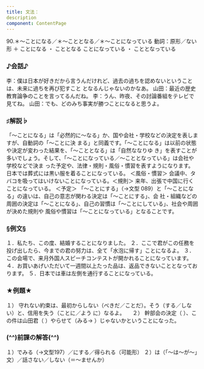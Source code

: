 ```yaml
---
title: 文法：
description
component: ContentPage
---
```



90.＊～ことになる／＊～こととなる／＊～ことになっている
動詞：原形／ない形 ＋ ことになる ・
こととなる
ことになっている ・
こととなっている
### ♪会話♪
李：僕は日本が好きだから言うんだけれど、過去の過ちを認めないということは、未来に過ちを再び犯すこと となるんじゃないのかなあ。
山田：最近の歴史教育論争のことを言ってるんだね。
李：うん、昨夜、その討論番組をテレビで見てね。
山田：でも、どのみち事実が勝つことになると思うよ。
### ♯解説♭
「～ことになる」は「必然的に～なる」か、国や会社・学校などの決定を表しますが、自動詞の「～ことに決 まる」と同義です。「～ことになる」は以前の状態や決定が変わった結果を、「～こととなる」は「自然ななりゆ き」を表すことが多いでしょう。そして、「～ことになっている／～こととなっている」は会社や学校などで決ま った予定や、法律・規則・風俗・慣習を表すようになります。
日本では葬式には黒い服を着ることになっている。 ＜風俗・慣習＞ 会議中、タバコを吸ってはいけないことになっている。＜規則＞ 来年、出張で中国に行くことになっている。 ＜予定＞
「～ことにする」（→文型 089）と「～ことになる」の違いは、自己の意志が関わる決定は「～ことにする」、会 社・組織などの周囲の決定は「～ことになる」、自己の習慣は「～ことにしている」、社会や周囲が決めた規則や 風俗や慣習は「～ことになっている」となることです。
### §例文§
１．私たち、この度、結婚することになりました。
２．ここで君がこの任務を投げ出したら、今までの君の努力は、全て「水泡に帰す」ことになるよ。
３．この会場で、来月外国人スピーチコンテストが開かれることになっています。
４．お買いあげいただいて一週間以上たった品は、返品できないこととなっております。
５．日本では車は左側を通行することになっている。
### ★例題★
１） 守れない約束は、最初からしない（べきだ／ことだ）。そう（する／しない）と、信用を失う（ことに／よう
に）なるよ。    
２） 幹部会の決定（ ）、この件は山田君（ ）やらせて（みる→ ）じゃないかということになった。
### (^^)前課の解答(^^)
１）でみる（→文型197）／にする／得られる（可能形）
２）は（「～は～が～」文）／話さない／しない（＝～ませんか）
